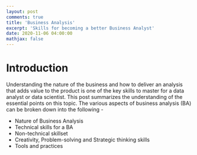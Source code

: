 ```yaml
---
layout: post
comments: true
title: 'Business Analysis'
excerpt: 'Skills for becoming a better Business Analyst'
date: 2020-11-06 04:00:00
mathjax: false
---
```


# Introduction

Understanding the nature of the business and how to deliver an analysis that adds value to the product is one of the key skills to master for a data analyst or data scientist. This post summarizes the understanding of the essential points on this topic. The various aspects of business analysis (BA) can be broken down into the following -

- Nature of Business Analysis
- Technical skills for a BA
- Non-technical skillset
- Creativity, Problem-solving and Strategic thinking skills
- Tools and practices

